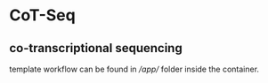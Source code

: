 # CoT-Seq
## co-transcriptional sequencing

template workflow can be found in */app/* folder inside the container.

